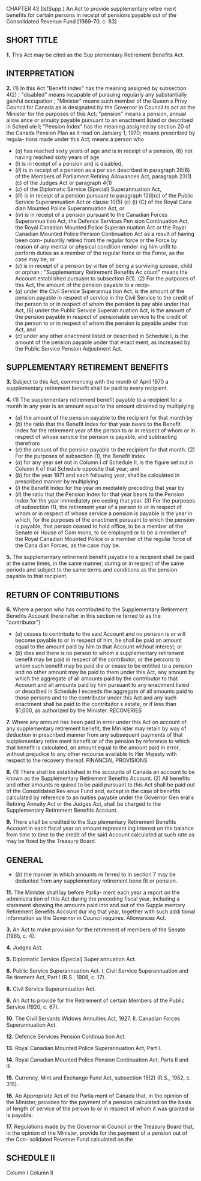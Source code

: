 CHAPTER 43 (IstSupp.)
An Act to provide supplementary retire
ment benefits for certain persons in
receipt of pensions payable out of the
Consolidated Revenue Fund
[1969-70, c. 83]

## SHORT TITLE

**1.** This Act may be cited as the Sup
plementary Retirement Benefits Act.

## INTERPRETATION

**2.** (1) In this Act
"Benefit Index" has the meaning assigned
by subsection 4(2) ;
"disabled" means incapable of pursuing
regularly any substantially gainful
occupation ;
"Minister" means such member of the
Queen s Privy Council for Canada as is
designated by the Governor in Council
to act as the Minister for the purposes
of this Act;
"pension" means a pension, annual allow
ance or annuity payable pursuant to an
enactment listed or described in Sched
ule I;
"Pension Index" has the meaning assigned
by section 20 of the Canada Pension
Plan as it read on January 1, 1970;
means prescribed by regula-
tions made under this Act;
means a person who
  * (_a_) has reached sixty years of age and is
in receipt of a pension,
(6) not having reached sixty years of
age
  * (_i_) is in receipt of a pension and is
disabled,
  * (_ii_) is in receipt of a pension as a per
son described in paragraph 38(6) of
the Members of Parliament Retiring
Allowances Act, paragraph 23(1) (c)
of the Judges Act or paragraph 4(1)
  * (_c_) of the Diplomatic Service (Special)
Superannuation Act,
  * (_iii_) is in receipt of a pension pursuant
to paragraph 12(l)(c) of the Public
Service Superannuation Act or clause
10(5) (c) (i) (C) of the Royal Cana
dian Mounted Police Superannuation
Act, or
  * (_iv_) is in receipt of a pension pursuant
to the Canadian Forces Superannua
tion Act, the Defence Services Pen
sion Continuation Act, the Royal
Canadian Mounted Police Superan
nuation Act or the Royal Canadian
Mounted Police Pension Continuation
Act as a result of having been com-
pulsorily retired from the regular
force or the Force by reason of any
mental or physical condition render
ing him unfit to perform duties as a
member of the regular force or the
Force, as the case may be, or
  * (_c_) is in receipt of a pension by virtue
of being a surviving spouse, child or
orphan ;
"Supplementary Retirement Benefits Ac
count" means the Account established
pursuant to subsection 8(1).
(2) For the purposes of this Act, the
amount of the pension payable to a recip-
  * (_a_) under the Civil Service Superannua
tion Act, is the amount of the pension
payable in respect of service in the Civil
Service to the credit of the person to or
in respect of whom the pension is pay
able under that Act,
(6) under the Public Service Superan
nuation Act, is the amount of the pension
payable in respect of pensionable service
to the credit of the person to or in respect
of whom the pension is payable under
that Act, and
  * (_c_) under any other enactment listed or
described in Schedule I, is the amount
of the pension payable under that enact
ment,
as increased by the Public Service Pension
Adjustment Act.

## SUPPLEMENTARY RETIREMENT BENEFITS

**3.** Subject to this Act, commencing with
the month of April 1970 a supplementary
retirement benefit shall be paid to every
recipient.

**4.** (1) The supplementary retirement
benefit payable to a recipient for a month
in any year is an amount equal to the
amount obtained by multiplying
  * (_a_) the amount of the pension payable
to the recipient for that month
by
  * (_b_) the ratio that the Benefit Index for
that year bears to the Benefit Index for
the retirement year of the person to or
in respect of whom or in respect of whose
service the pension is payable,
and subtracting therefrom
  * (_c_) the amount of the pension payable
to the recipient for that month.
(2) For the purposes of subsection (1),
the Benefit Index
  * (_a_) for any year set out in Column I of
Schedule II, is the figure set out in
Column II of that Schedule opposite that
year; and
  * (_b_) for the year 1971 and each following
year, shall be calculated in prescribed
manner by multiplying
  * (_i_) the Benefit Index for the year im
mediately preceding that year
by
  * (_ii_) the ratio that the Pension Index
for that year bears to the Pension
Index for the year immediately pre
ceding that year.
(3) For the purposes of subsection (1),
the retirement year of a person to or in
respect of whom or in respect of whose
service a pension is payable is the year in
which, for the purposes of the enactment
pursuant to which the pension is payable,
that person ceased to hold office, to be a
member of the Senate or House of Com
mons, to be employed or to be a member
of the Royal Canadian Mounted Police or
a member of the regular force of the Cana
dian Forces, as the case may be.

**5.** The supplementary retirement benefit
payable to a recipient shall be paid at the
same times, in the same manner, during or
in respect of the same periods and subject
to the same terms and conditions as the
pension payable to that recipient.

## RETURN OF CONTRIBUTIONS

**6.** Where a person who has contributed
to the Supplementary Retirement Benefits
Account (hereinafter in this section re
ferred to as the "contributor")
  * (_a_) ceases to contribute to the said
Account and no pension is or will become
payable to or in respect of him, he
shall be paid an amount equal to the
amount paid by him to that Account
without interest; or
  * (_b_) dies and there is no person to whom
a supplementary retirement benefit may
be paid in respect of the contributor, or
the persons to whom such benefit may
be paid die or cease to be entitled to
a pension and no other amount may be
paid to them under this Act, any
amount by which the aggregate of all
amounts paid by the contributor to that
Account and all amounts paid by him
pursuant to any enactment listed or
described in Schedule I exceeds the
aggregate of all amounts paid to those
persons and to the contributor under
this Act and any such enactment shall
be paid to the contributor s estate, or
if less than $1,000, as authorized by the
Minister.
RECOVERIES

**7.** Where any amount has been paid in
error under this Act on account of any
supplementary retirement benefit, the Min
ister may retain by way of deduction in
prescribed manner from any subsequent
payments of that supplementary retire
ment benefit or of the pension by reference
to which that benefit is calculated, an
amount equal to the amount paid in error,
without prejudice to any other recourse
available to Her Majesty with respect to
the recovery thereof.
FINANCIAL PROVISIONS

**8.** (1) There shall be established in the
accounts of Canada an account to be
known as the Supplementary Retirement
Benefits Account.
(2) All benefits and other amounts re
quired to be paid pursuant to this Act
shall be paid out of the Consolidated Rev
enue Fund and, except in the case of
benefits calculated by reference to an
nuities payable under the Governor Gen
eral s Retiring Annuity Act or the Judges
Act, shall be charged to the Supplementary
Retirement Benefits Account.

**9.** There shall be credited to the Sup
plementary Retirement Benefits Account
in each fiscal year an amount represent
ing interest on the balance from time to
time to the credit of the said Account
calculated at such rate as may be fixed by
the Treasury Board.

## GENERAL
  * (_b_) the manner in which amounts re
ferred to in section 7 may be deducted
from any supplementary retirement bene
fit or pension.

**11.** The Minister shall lay before Parlia-
ment each year a report on the administra
tion of this Act during the preceding fiscal
year, including a statement showing the
amounts paid into and out of the Supple
mentary Retirement Benefits Account dur
ing that year, together with such addi
tional information as the Governor in
Council requires.
Allowances Act.

**3.** An Act to make provision for the
retirement of members of the Senate
(1965, c. 4).

**4.** Judges Act.

**5.** Diplomatic Service (Special) Super
annuation Act.

**6.** Public Service Superannuation Act.
I. Civil Service Superannuation and Re
tirement Act, Part I (R.S., 1906, c. 17).

**8.** Civil Service Superannuation Act.

**9.** An Act to provide for the Retirement
of certain Members of the Public Service
(1920, c. 67).

**10.** The Civil Servants Widows Annuities
Act, 1927.
II. Canadian Forces Superannuation Act.

**12.** Defence Services Pension Continua
tion Act.

**13.** Royal Canadian Mounted Police
Superannuation Act, Part I.

**14.** Royal Canadian Mounted Police
Pension Continuation Act, Parts II and
III.

**15.** Currency, Mint and Exchange Fund
Act, subsection 15(2) (R.S., 1952, c. 315).

**16.** An Appropriate Act of the Parlia
ment of Canada that, in the opinion of
the Minister, provides for the payment of
a pension calculated on the basis of length
of service of the person to or in respect
of whom it was granted or is payable.

**17.** Regulations made by the Governor
in Council or the Treasury Board that, in
the opinion of the Minister, provide for
the payment of a pension out of the Con-
solidated Revenue Fund calculated on the

## SCHEDULE II
Column I Column II
